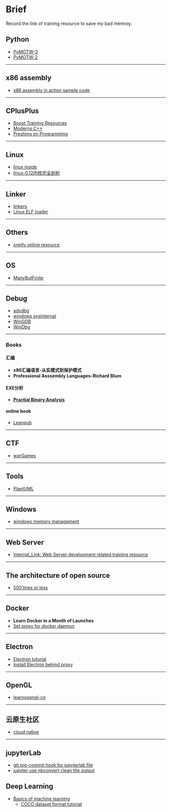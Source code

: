 # Brief

Record the link of training resource to save my bad memroy.

## Python

*  [PyMOTW-3](https://pymotw.com/3/index.html)
*  [PyMOTW-2](https://pymotw.com/2/)

---

## x86 assembly

* [x86 assembly in action sample code](https://www.cnblogs.com/leec/p/8081720.html)

---

## CPlusPlus

* [Boost Training Resources](https://theboostcpplibraries.com/)
* [Moderns C++](https://www.modernescpp.com/index.php)
* [Preshing on Programming](https://preshing.com/archives/)

---

## Linux

* [linux inside](https://0xax.gitbooks.io/linux-insides/Booting/linux-bootstrap-1.html)
* [linux-0.12内核完全剖析](https://yifengyou.gitbooks.io/linux-0-12/content/)

---

## Linker

* [linkers](http://lurklurk.org/linkers/linkers.html#sharedlibs)
* [Linux ELF loader](https://lwn.net/Articles/631631/)
---

## Others

* [oreilly online resource](https://learning.oreilly.com/)

---

## OS

* [ManyButFinite](https://manybutfinite.com/)

---

## Debug

* [advdbg](http://advdbg.org/default.aspx)
* [windows sysinternal](https://docs.microsoft.com/en-us/sysinternals/)
* [WinGDB](http://www.wingdb.com/)
* [WinDbg](https://docs.microsoft.com/en-us/windows-hardware/drivers/debugger/debugger-download-tools)

---

### Books

#### 汇编

* **x86汇编语言-从实模式到保护模式**
* **Professional Asssembly Languages-Richard Blum**

#### EXE分析

* **[Practial Binary Analysis](https://practicalbinaryanalysis.com/)**

#### online book

* [Leanpub](https://leanpub.com/)

---

## CTF

* [warGames](http://smashthestack.org/wargames.html)

---

## Tools

* [PlantUML](https://plantuml.com/)

---

## Windows

* [windows memory management](https://docs.microsoft.com/en-us/windows/win32/memory/memory-management)

---

## Web Server

* [Internal_Link: Web Server development related training resource](server/trainingResource.md)

---

## The architecture of open source

* [500 lines or less](http://aosabook.org/en/index.html)

---

## Docker

* **Learn Docker in a Month of Launches**
* [Set proxy for docker daemon](https://docs.docker.com/config/daemon/systemd/)

---

## Electron

* [Electron tutorial](https://www.electronjs.org/docs/latest/tutorial/quick-start)
* [Install Electron behind proxy](https://stackoverflow.com/questions/60054531/how-can-i-solve-the-connection-problem-during-npm-install-behind-a-proxy)

---

## OpenGL

* [learnopengl-cn](https://learnopengl-cn.github.io/)

---

## 云原生社区

* [cloud native](https://cloudnative.to/)

---

## jupyterLab

* [git pre-commit hook for jupyterlab file](https://medium.com/somosfit/version-control-on-jupyter-notebooks-6b67a0cf12a3)
* [jupyter use nbconvert clean the output](https://stackoverflow.com/questions/28908319/how-to-clear-jupyter-notebooks-output-in-all-cells-from-the-linux-terminal)

## Deep Learning

* [Basics of machine learning](https://www.tensorflow.org/resources/learn-ml/basics-of-machine-learning)
    * [COCO dataset format tutorial](https://towardsdatascience.com/how-to-work-with-object-detection-datasets-in-coco-format-9bf4fb5848a4#:~:text=The%20%E2%80%9CCOCO%20format%E2%80%9D%20is%20a,saved%20for%20an%20image%20dataset.&text=Visualizing%20and%20exploring%20your%20dataset,model%20on%20your%20COCO%20dataset)

